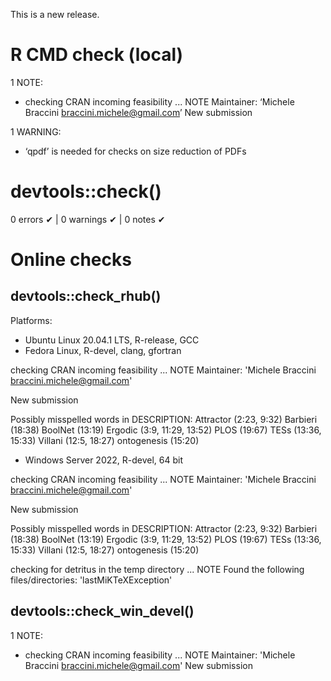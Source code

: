 This is a new release.

# R CMD check (local)

1 NOTE:
- checking CRAN incoming feasibility ... NOTE 
Maintainer: ‘Michele Braccini <braccini.michele@gmail.com>’ 
New submission

1 WARNING:
- ‘qpdf’ is needed for checks on size reduction of PDFs 

# devtools::check()

0 errors ✔ | 0 warnings ✔ | 0 notes ✔

# Online checks

## devtools::check_rhub()

Platforms:
- Ubuntu Linux 20.04.1 LTS, R-release, GCC
- Fedora Linux, R-devel, clang, gfortran

checking CRAN incoming feasibility ... NOTE
Maintainer: 'Michele Braccini <braccini.michele@gmail.com>'

New submission

Possibly misspelled words in DESCRIPTION:
  Attractor (2:23, 9:32)
  Barbieri (18:38)
  BoolNet (13:19)
  Ergodic (3:9, 11:29, 13:52)
  PLOS (19:67)
  TESs (13:36, 15:33)
  Villani (12:5, 18:27)
  ontogenesis (15:20)

- Windows Server 2022, R-devel, 64 bit

checking CRAN incoming feasibility ... NOTE
Maintainer: 'Michele Braccini <braccini.michele@gmail.com>'

New submission

Possibly misspelled words in DESCRIPTION:
  Attractor (2:23, 9:32)
  Barbieri (18:38)
  BoolNet (13:19)
  Ergodic (3:9, 11:29, 13:52)
  PLOS (19:67)
  TESs (13:36, 15:33)
  Villani (12:5, 18:27)
  ontogenesis (15:20)

checking for detritus in the temp directory ... NOTE
Found the following files/directories:
  'lastMiKTeXException'


## devtools::check_win_devel()

1 NOTE:
- checking CRAN incoming feasibility ... NOTE 
Maintainer: 'Michele Braccini <braccini.michele@gmail.com>'
New submission